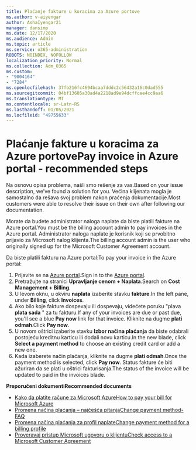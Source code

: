 ```yaml
---
title: Plaćanje fakture u koracima za Azure portove
ms.author: v-aiyengar
author: AshaIyengar21
manager: dansimp
ms.date: 12/17/2020
ms.audience: Admin
ms.topic: article
ms.service: o365-administration
ROBOTS: NOINDEX, NOFOLLOW
localization_priority: Normal
ms.collection: Adm_O365
ms.custom:
- "9004164"
- "7284"
ms.openlocfilehash: 37fb216fc4694bcaa7dddc2c56432a16c0dad555
ms.sourcegitcommit: 04bf13605a30ad4a2218ad9e94dcffcee4cc9aa6
ms.translationtype: MT
ms.contentlocale: sr-Latn-RS
ms.lasthandoff: 01/05/2021
ms.locfileid: "49755633"
---
```

# <a name="pay-invoice-in-azure-portal---recommended-steps"></a><span data-ttu-id="bb84a-102">Plaćanje fakture u koracima za Azure portove</span><span class="sxs-lookup"><span data-stu-id="bb84a-102">Pay invoice in Azure portal - recommended steps</span></span>

<span data-ttu-id="bb84a-103">Na osnovu opisa problema, našli smo rešenje za vas.</span><span class="sxs-lookup"><span data-stu-id="bb84a-103">Based on your issue description, we’ve found a solution for you.</span></span> <span data-ttu-id="bb84a-104">Većina klijenata mogla je samostalno da rešava svoj problem nakon praćenja dokumentacije.</span><span class="sxs-lookup"><span data-stu-id="bb84a-104">Most customers were able to resolve their issue on their own after following our documentation.</span></span>

<span data-ttu-id="bb84a-105">Morate da budete administrator naloga naplate da biste platili fakture na Azure portal.</span><span class="sxs-lookup"><span data-stu-id="bb84a-105">You must be the billing account admin to pay invoices in the Azure portal.</span></span> <span data-ttu-id="bb84a-106">Administrator naloga naplate je korisnik koji se prvobitno prijavio za Microsoft nalog klijenta.</span><span class="sxs-lookup"><span data-stu-id="bb84a-106">The billing account admin is the user who originally signed up for the Microsoft Customer Agreement account.</span></span> 

<span data-ttu-id="bb84a-107">Da biste platili fakturu na Azure portal:</span><span class="sxs-lookup"><span data-stu-id="bb84a-107">To pay your invoice in the Azure portal:</span></span> 

1. <span data-ttu-id="bb84a-108">Prijavite se na [Azure portal](https://portal.azure.com/).</span><span class="sxs-lookup"><span data-stu-id="bb84a-108">Sign in to the [Azure portal](https://portal.azure.com/).</span></span>
1. <span data-ttu-id="bb84a-109">Pretražujte na stranici **Upravljanje cenom + Naplata**.</span><span class="sxs-lookup"><span data-stu-id="bb84a-109">Search on **Cost Management + Billing**.</span></span>
1. <span data-ttu-id="bb84a-110">U levom oknu, u okviru **naplata** izaberite stavku **fakture**.</span><span class="sxs-lookup"><span data-stu-id="bb84a-110">In the left pane, under **Billing**, click **Invoices**.</span></span>
1. <span data-ttu-id="bb84a-111">Ako bilo koje fakture dospevaju ili dospevaju, videćete poruku "plava **plata sada** " za tu fakturu.</span><span class="sxs-lookup"><span data-stu-id="bb84a-111">If any of your invoices are due or past due, you'll see a blue **Pay now** link for that invoice.</span></span> <span data-ttu-id="bb84a-112">Kliknite na dugme **plati odmah**.</span><span class="sxs-lookup"><span data-stu-id="bb84a-112">Click **Pay now**.</span></span>
1. <span data-ttu-id="bb84a-113">U novom oštrici izaberite stavku **Izbor načina plaćanja** da biste odabrali postojeću kreditnu karticu ili dodali novu karticu.</span><span class="sxs-lookup"><span data-stu-id="bb84a-113">In the new blade, click **Select a payment method** to choose an existing credit card or add a new one.</span></span>
1. <span data-ttu-id="bb84a-114">Kada izaberete način plaćanja, kliknite na dugme **plati odmah**.</span><span class="sxs-lookup"><span data-stu-id="bb84a-114">Once the payment method is selected, click **Pay now**.</span></span>
<span data-ttu-id="bb84a-115">Status fakture će biti ažuriran da se plati u oštrici fakturisanja.</span><span class="sxs-lookup"><span data-stu-id="bb84a-115">The status of the invoice will be updated to paid in the invoices blade.</span></span>

<span data-ttu-id="bb84a-116">**Preporučeni dokumenti**</span><span class="sxs-lookup"><span data-stu-id="bb84a-116">**Recommended documents**</span></span>

- [<span data-ttu-id="bb84a-117">Kako da platite račune za Microsoft Azure</span><span class="sxs-lookup"><span data-stu-id="bb84a-117">How to pay your bill for Microsoft Azure</span></span>](https://docs.microsoft.com/azure/cost-management-billing/understand/pay-bill)
- [<span data-ttu-id="bb84a-118">Promena načina plaćanja – najčešća pitanja</span><span class="sxs-lookup"><span data-stu-id="bb84a-118">Change payment method- FAQ</span></span>](https://docs.microsoft.com/azure/billing/billing-how-to-change-credit-card?WT.mc_id=Portal-Microsoft_Azure_Support#frequently-asked-questions)
- [<span data-ttu-id="bb84a-119">Promena načina plaćanja za profil naplate</span><span class="sxs-lookup"><span data-stu-id="bb84a-119">Change payment method for a billing profile</span></span>](https://docs.microsoft.com/azure/cost-management-billing/manage/change-credit-card?WT.mc_id=Portal-Microsoft_Azure_Support#manage-credit-cards-for-a-microsoft-customer-agreement)
- [<span data-ttu-id="bb84a-120">Proveravaj pristup Microsoft ugovoru o klijentu</span><span class="sxs-lookup"><span data-stu-id="bb84a-120">Check access to a Microsoft Customer Agreement</span></span>](https://docs.microsoft.com/azure/cost-management-billing/manage/change-credit-card?WT.mc_id=Portal-Microsoft_Azure_Support%22%20%5Cl%20%22manage-credit-cards-for-a-microsoft-customer-agreement%22%20%5Ct%20%22_blank#check-the-type-of-your-account)